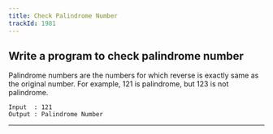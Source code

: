 ```yaml
---
title: Check Palindrome Number
trackId: 1981
---
```


## Write a program to check palindrome number

Palindrome numbers are the numbers for which reverse is exactly same as the original number. For example, 121 is palindrome, but 123 is not palindrome.

```
Input  : 121
Output : Palindrome Number
```

---
